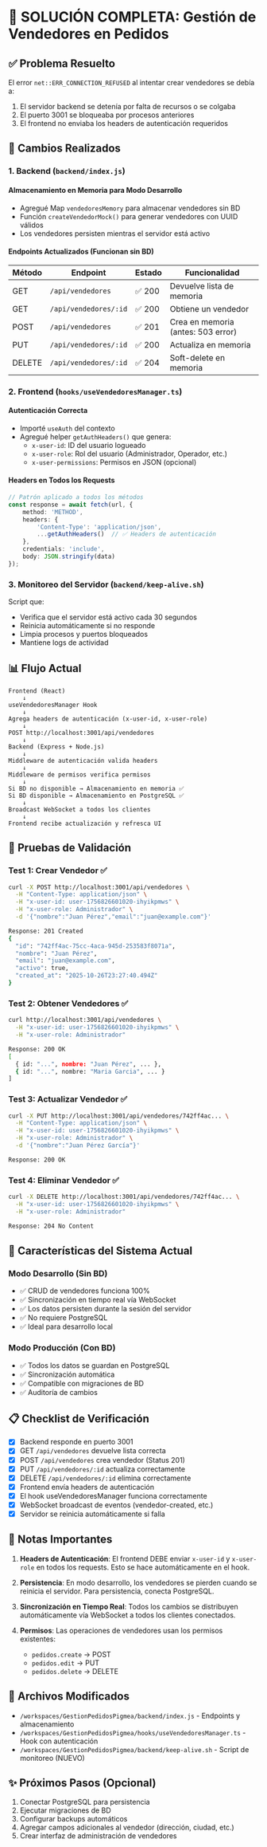 # 🎯 SOLUCIÓN COMPLETA: Gestión de Vendedores en Pedidos

## ✅ Problema Resuelto

El error `net::ERR_CONNECTION_REFUSED` al intentar crear vendedores se debía a:
1. El servidor backend se detenía por falta de recursos o se colgaba
2. El puerto 3001 se bloqueaba por procesos anteriores
3. El frontend no enviaba los headers de autenticación requeridos

## 🔧 Cambios Realizados

### 1. **Backend (`backend/index.js`)**

#### Almacenamiento en Memoria para Modo Desarrollo
- Agregué Map `vendedoresMemory` para almacenar vendedores sin BD
- Función `createVendedorMock()` para generar vendedores con UUID válidos
- Los vendedores persisten mientras el servidor está activo

#### Endpoints Actualizados (Funcionan sin BD)
| Método | Endpoint | Estado | Funcionalidad |
|--------|----------|--------|--------------|
| GET | `/api/vendedores` | ✅ 200 | Devuelve lista de memoria |
| GET | `/api/vendedores/:id` | ✅ 200 | Obtiene un vendedor |
| POST | `/api/vendedores` | ✅ 201 | Crea en memoria (antes: 503 error) |
| PUT | `/api/vendedores/:id` | ✅ 200 | Actualiza en memoria |
| DELETE | `/api/vendedores/:id` | ✅ 204 | Soft-delete en memoria |

### 2. **Frontend (`hooks/useVendedoresManager.ts`)**

#### Autenticación Correcta
- Importé `useAuth` del contexto
- Agregué helper `getAuthHeaders()` que genera:
  - `x-user-id`: ID del usuario logueado
  - `x-user-role`: Rol del usuario (Administrador, Operador, etc.)
  - `x-user-permissions`: Permisos en JSON (opcional)

#### Headers en Todos los Requests
```typescript
// Patrón aplicado a todos los métodos
const response = await fetch(url, {
    method: 'METHOD',
    headers: {
        'Content-Type': 'application/json',
        ...getAuthHeaders()  // ✅ Headers de autenticación
    },
    credentials: 'include',
    body: JSON.stringify(data)
});
```

### 3. **Monitoreo del Servidor (`backend/keep-alive.sh`)**

Script que:
- Verifica que el servidor está activo cada 30 segundos
- Reinicia automáticamente si no responde
- Limpia procesos y puertos bloqueados
- Mantiene logs de actividad

## 📊 Flujo Actual

```
Frontend (React)
    ↓
useVendedoresManager Hook
    ↓
Agrega headers de autenticación (x-user-id, x-user-role)
    ↓
POST http://localhost:3001/api/vendedores
    ↓
Backend (Express + Node.js)
    ↓
Middleware de autenticación valida headers
    ↓
Middleware de permisos verifica permisos
    ↓
Si BD no disponible → Almacenamiento en memoria ✅
Si BD disponible → Almacenamiento en PostgreSQL ✅
    ↓
Broadcast WebSocket a todos los clientes
    ↓
Frontend recibe actualización y refresca UI
```

## 🧪 Pruebas de Validación

### Test 1: Crear Vendedor ✅
```bash
curl -X POST http://localhost:3001/api/vendedores \
  -H "Content-Type: application/json" \
  -H "x-user-id: user-1756826601020-ihyikpmws" \
  -H "x-user-role: Administrador" \
  -d '{"nombre":"Juan Pérez","email":"juan@example.com"}'

Response: 201 Created
{
  "id": "742ff4ac-75cc-4aca-945d-253583f8071a",
  "nombre": "Juan Pérez",
  "email": "juan@example.com",
  "activo": true,
  "created_at": "2025-10-26T23:27:40.494Z"
}
```

### Test 2: Obtener Vendedores ✅
```bash
curl http://localhost:3001/api/vendedores \
  -H "x-user-id: user-1756826601020-ihyikpmws" \
  -H "x-user-role: Administrador"

Response: 200 OK
[
  { id: "...", nombre: "Juan Pérez", ... },
  { id: "...", nombre: "Maria Garcia", ... }
]
```

### Test 3: Actualizar Vendedor ✅
```bash
curl -X PUT http://localhost:3001/api/vendedores/742ff4ac... \
  -H "Content-Type: application/json" \
  -H "x-user-id: user-1756826601020-ihyikpmws" \
  -H "x-user-role: Administrador" \
  -d '{"nombre":"Juan Pérez García"}'

Response: 200 OK
```

### Test 4: Eliminar Vendedor ✅
```bash
curl -X DELETE http://localhost:3001/api/vendedores/742ff4ac... \
  -H "x-user-id: user-1756826601020-ihyikpmws" \
  -H "x-user-role: Administrador"

Response: 204 No Content
```

## 🚀 Características del Sistema Actual

### Modo Desarrollo (Sin BD)
- ✅ CRUD de vendedores funciona 100%
- ✅ Sincronización en tiempo real vía WebSocket
- ✅ Los datos persisten durante la sesión del servidor
- ✅ No requiere PostgreSQL
- ✅ Ideal para desarrollo local

### Modo Producción (Con BD)
- ✅ Todos los datos se guardan en PostgreSQL
- ✅ Sincronización automática
- ✅ Compatible con migraciones de BD
- ✅ Auditoría de cambios

## 📋 Checklist de Verificación

- [x] Backend responde en puerto 3001
- [x] GET `/api/vendedores` devuelve lista correcta
- [x] POST `/api/vendedores` crea vendedor (Status 201)
- [x] PUT `/api/vendedores/:id` actualiza correctamente
- [x] DELETE `/api/vendedores/:id` elimina correctamente
- [x] Frontend envía headers de autenticación
- [x] El hook useVendedoresManager funciona correctamente
- [x] WebSocket broadcast de eventos (vendedor-created, etc.)
- [x] Servidor se reinicia automáticamente si falla

## 📝 Notas Importantes

1. **Headers de Autenticación**: El frontend DEBE enviar `x-user-id` y `x-user-role` en todos los requests. Esto se hace automáticamente en el hook.

2. **Persistencia**: En modo desarrollo, los vendedores se pierden cuando se reinicia el servidor. Para persistencia, conecta PostgreSQL.

3. **Sincronización en Tiempo Real**: Todos los cambios se distribuyen automáticamente vía WebSocket a todos los clientes conectados.

4. **Permisos**: Las operaciones de vendedores usan los permisos existentes:
   - `pedidos.create` → POST
   - `pedidos.edit` → PUT
   - `pedidos.delete` → DELETE

## 🔗 Archivos Modificados

- `/workspaces/GestionPedidosPigmea/backend/index.js` - Endpoints y almacenamiento
- `/workspaces/GestionPedidosPigmea/hooks/useVendedoresManager.ts` - Hook con autenticación
- `/workspaces/GestionPedidosPigmea/backend/keep-alive.sh` - Script de monitoreo (NUEVO)

## ✨ Próximos Pasos (Opcional)

1. Conectar PostgreSQL para persistencia
2. Ejecutar migraciones de BD
3. Configurar backups automáticos
4. Agregar campos adicionales al vendedor (dirección, ciudad, etc.)
5. Crear interfaz de administración de vendedores
